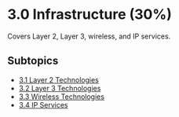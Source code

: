 # 3.0 Infrastructure (30%)

Covers Layer 2, Layer 3, wireless, and IP services.

## Subtopics
- [3.1 Layer 2 Technologies](./3.1_Layer2_Technologies.md)
- [3.2 Layer 3 Technologies](./3.2_Layer3_Technologies.md)
- [3.3 Wireless Technologies](./3.3_Wireless_Technologies.md)
- [3.4 IP Services](./3.4_IP_Services.md)
